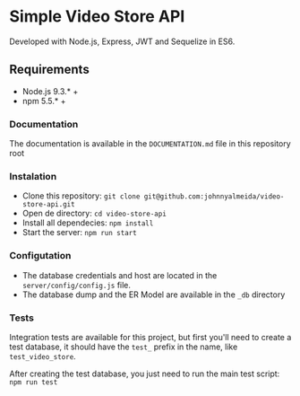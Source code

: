 # Simple Video Store API
Developed with Node.js, Express, JWT and Sequelize in ES6.

## Requirements
- Node.js 9.3.* +
- npm 5.5.* +

### Documentation
The documentation is available in the `DOCUMENTATION.md` file in this repository root

### Instalation
- Clone this repository: `git clone git@github.com:johnnyalmeida/video-store-api.git`
- Open de directory: `cd video-store-api`
- Install all dependecies: `npm install`
- Start the server: `npm run start`

### Configutation
- The database credentials and host are located in the `server/config/config.js` file.
- The database dump and the ER Model are available in the `_db` directory

### Tests
Integration tests are available for this project, but first you'll need to create a test database, it should have the `test_` prefix in the name, like `test_video_store`.

After creating the test database, you just need to run the main test script: `npm run test`

